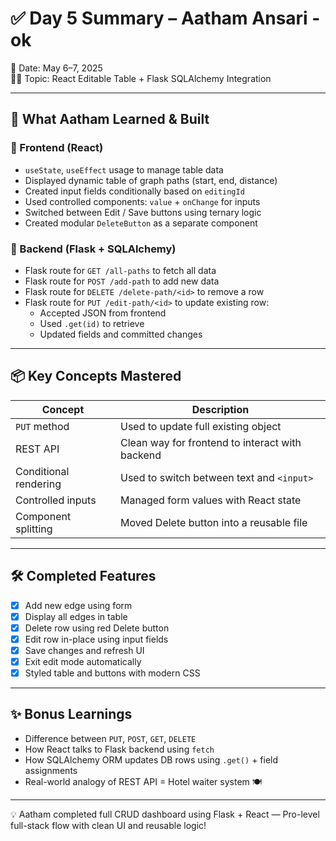 # ✅ Day 5 Summary – Aatham Ansari - ok

📅 Date: May 6–7, 2025  
🧑‍💻 Topic: React Editable Table + Flask SQLAlchemy Integration

---

## 🚀 What Aatham Learned & Built

### 🎨 Frontend (React)

- `useState`, `useEffect` usage to manage table data
- Displayed dynamic table of graph paths (start, end, distance)
- Created input fields conditionally based on `editingId`
- Used controlled components: `value` + `onChange` for inputs
- Switched between Edit / Save buttons using ternary logic
- Created modular `DeleteButton` as a separate component

### 🔄 Backend (Flask + SQLAlchemy)

- Flask route for `GET /all-paths` to fetch all data
- Flask route for `POST /add-path` to add new data
- Flask route for `DELETE /delete-path/<id>` to remove a row
- Flask route for `PUT /edit-path/<id>` to update existing row:
  - Accepted JSON from frontend
  - Used `.get(id)` to retrieve
  - Updated fields and committed changes

---

## 📦 Key Concepts Mastered

| Concept               | Description                                     |
| --------------------- | ----------------------------------------------- |
| `PUT` method          | Used to update full existing object             |
| REST API              | Clean way for frontend to interact with backend |
| Conditional rendering | Used to switch between text and `<input>`       |
| Controlled inputs     | Managed form values with React state            |
| Component splitting   | Moved Delete button into a reusable file        |

---

## 🛠 Completed Features

- [x] Add new edge using form
- [x] Display all edges in table
- [x] Delete row using red Delete button
- [x] Edit row in-place using input fields
- [x] Save changes and refresh UI
- [x] Exit edit mode automatically
- [x] Styled table and buttons with modern CSS

---

## ✨ Bonus Learnings

- Difference between `PUT`, `POST`, `GET`, `DELETE`
- How React talks to Flask backend using `fetch`
- How SQLAlchemy ORM updates DB rows using `.get()` + field assignments
- Real-world analogy of REST API = Hotel waiter system 🍽️

---

💡 Aatham completed full CRUD dashboard using Flask + React — Pro-level full-stack flow with clean UI and reusable logic!
